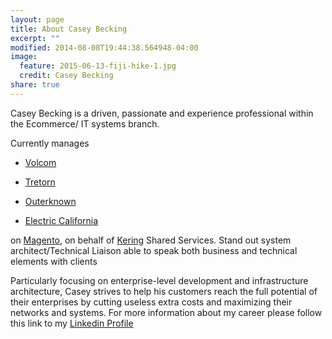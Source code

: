 ```yaml
---
layout: page
title: About Casey Becking
excerpt: ""
modified: 2014-08-08T19:44:38.564948-04:00
image:
  feature: 2015-06-13-fiji-hike-1.jpg
  credit: Casey Becking
share: true
---
```


Casey Becking is a driven, passionate and experience professional within the Ecommerce/ IT systems branch.

Currently manages

* [Volcom][206b4f1b]
* [Tretorn][5b8e7062]
* [Outerknown][9b896833]
* [Electric California][d95e54ef]

  [206b4f1b]: http://www.volcom.com "Volcom"
  [5b8e7062]: http://www.tretorn.com "Tretorn"
  [9b896833]: http://www.outerknown.com "Outerknown"
  [d95e54ef]: http://www.electriccalifornia.com "Electric California"

on [Magento][9caaf802], on behalf of [Kering][e1095229] Shared Services. Stand out system architect/Technical Liaison able to speak both business and technical elements with clients

  [9caaf802]: http://magentocommerce.com "Magento"
  [e1095229]: http://www.kering.com "Kering"

Particularly focusing on enterprise-level development and infrastructure architecture, Casey strives to help his customers reach the full potential of their enterprises by cutting useless extra costs and maximizing their networks and systems. For more information about my career please follow this link to my [Linkedin Profile][111d61c2]

  [111d61c2]: http://www.linkedin.com/in/caseybecking "Linkedin Profile"
